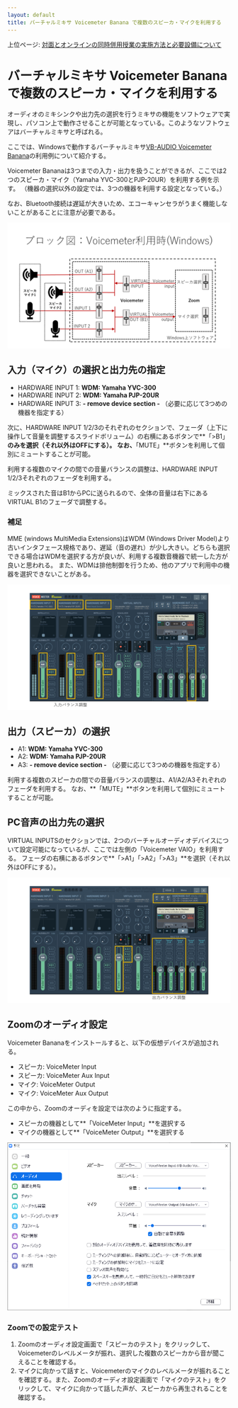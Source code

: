 ```yaml
---
layout: default
title: バーチャルミキサ Voicemeter Banana で複数のスピーカ・マイクを利用する 
---
```

上位ページ: [対面とオンラインの同時併用授業の実施方法と必要設備について](zoom-hybrid-use)

# バーチャルミキサ Voicemeter Banana で複数のスピーカ・マイクを利用する

オーディオのミキシンクや出力先の選択を行うミキサの機能をソフトウェアで実現し、パソコン上で動作させることが可能となっている。このようなソフトウェアはバーチャルミキサと呼ばれる。

ここでは、Windowsで動作するバーチャルミキサ[VB-AUDIO Voicemeter Banana]([https://www.vb-audio.com/Voicemeeter/banana.htm)の利用例について紹介する。

Voicemeter Bananaは3つまでの入力・出力を扱うことができるが、ここでは2つのスピーカ・マイク（Yamaha YVC-300とPJP-20UR）を利用する例を示す。
（機器の選択以外の設定では、3つの機器を利用する設定となっている。）

なお、Bluetooth接続は遅延が大きいため、エコーキャンセラがうまく機能しないことがあることに注意が必要である。

![VoiceMeter利用ブロック図](audio-block-voicemeter.png)

## 入力（マイク）の選択と出力先の指定

- HARDWARE INPUT 1: **WDM: Yamaha YVC-300**
- HARDWARE INPUT 2: **WDM: Yamaha PJP-20UR**
- HARDWARE INPUT 3: **- remove device section -** （必要に応じて3つめの機器を指定する）

次に、HARDWARE INPUT 1/2/3のそれぞれのセクションで、フェーダ（上下に操作して音量を調整するスライドボリューム）の右横にあるボタンで**「>B1」**のみを選択（それ以外はOFFにする）。
なお、**「MUTE」**ボタンを利用して個別にミュートすることが可能。

利用する複数のマイクの間での音量バランスの調整は、HARDWARE INPUT 1/2/3それぞれのフェーダを利用する。

ミックスされた音はB1からPCに送られるので、全体の音量は右下にあるVIRTUAL B1のフェーダで調整する。

### 補足

MME (windows MultiMedia Extensions)はWDM (Windows Driver Model)より古いインタフェース規格であり、遅延（音の遅れ）が少し大きい。どちらも選択できる場合はWDMを選択する方が良いが、利用する複数音機器で統一した方が良いと思われる。
また、WDMは排他制御を行うため、他のアプリで利用中の機器を選択できないことがある。

![VoiceMeterの入力設定](voicemeter-config-in.png)

## 出力（スピーカ）の選択

- A1: **WDM: Yamaha YVC-300**
- A2: **WDM: Yamaha PJP-20UR**
- A3: **- remove device section -** （必要に応じて3つめの機器を指定する）

利用する複数のスピーカの間での音量バランスの調整は、A1/A2/A3それぞれのフェーダを利用する。
なお、**「MUTE」**ボタンを利用して個別にミュートすることが可能。

## PC音声の出力先の選択

VIRTUAL INPUTSのセクションでは、2つのバーチャルオーディオデバイスについて設定可能になっているが、ここでは左側の「Voicemeter VAIO」を利用する。
フェーダの右横にあるボタンで**「>A1」「>A2」「>A3」**を選択（それ以外はOFFにする）。

![VoiceMeterの出力設定](voicemeter-config-out.png)

## Zoomのオーディオ設定

Voicemeter Bananaをインストールすると、以下の仮想デバイスが追加される。

- スピーカ: VoiceMeter Input
- スピーカ: VoiceMeter Aux Input
- マイク: VoiceMeter Output
- マイク: VoiceMeter Aux Output

この中から、Zoomのオーディを設定では次のように指定する。

- スピーカの機器として**「VoiceMeter Input」**を選択する
- マイクの機器として**「VoiceMeter Output」**を選択する

![Zoomのオーディオ設定](zoom-setting-voicemeter.png)

### Zoomでの設定テスト

1. Zoomのオーディオ設定画面で「スピーカのテスト」をクリックして、Voicemeterのレベルメータが振れ、選択した複数のスピーカから音が聞こえることを確認する。
2. マイクに向かって話すと、Voicemeterのマイクのレベルメータが振れることを確認する。また、Zoomのオーディオ設定画面で「マイクのテスト」をクリックして、マイクに向かって話した声が、スピーカから再生されることを確認する。

